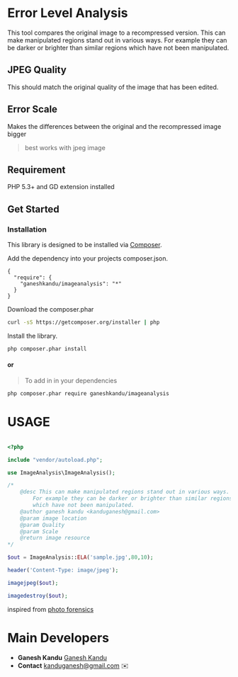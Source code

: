 
# Error Level Analysis

This tool compares the original image to a recompressed version. This can make manipulated regions stand out in various ways. For example they can be darker or brighter than similar regions which have not been manipulated.

## JPEG Quality

This should match the original quality of the image that has been edited.
## Error Scale

Makes the differences between the original and the recompressed image bigger

> best works with jpeg image

## Requirement

PHP 5.3+ and GD extension installed

## Get Started

### Installation

This library is designed to be installed via [Composer](https://getcomposer.org/doc/).

Add the dependency into your projects composer.json.
```
{
  "require": {
    "ganeshkandu/imageanalysis": "*"
  }
}
```

Download the composer.phar
``` bash
curl -sS https://getcomposer.org/installer | php
```

Install the library.
``` bash
php composer.phar install
```

#### or

> To add in in your dependencies

``` bash
php composer.phar require ganeshkandu/imageanalysis
```

# USAGE

```php

<?php

include "vendor/autoload.php";

use ImageAnalysis\ImageAnalysis();

/*
	@desc This can make manipulated regions stand out in various ways.
		For example they can be darker or brighter than similar regions
		which have not been manipulated.
	@author ganesh kandu <kanduganesh@gmail.com>
	@param image location
	@param Quality
	@param Scale
	@return image resource
*/

$out = ImageAnalysis::ELA('sample.jpg',80,10);

header('Content-Type: image/jpeg');

imagejpeg($out);

imagedestroy($out);

```

inspired from [photo forensics](https://29a.ch/2015/08/16/forensically-photo-forensics-for-the-web)


# Main Developers

* **Ganesh Kandu** [Ganesh Kandu](https://github.com/GaneshKandu)
* **Contact** [kanduganesh@gmail.com](mailto:kanduganesh@gmail.com) :envelope:
